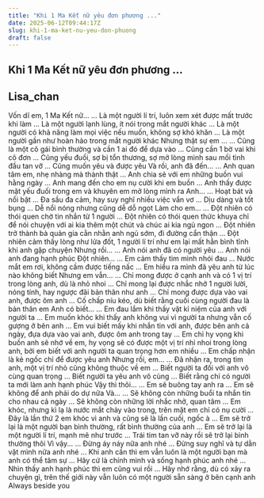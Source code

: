 ```yaml
---
title: "Khi 1 Ma Kết nữ yêu đơn phương ..."
date: 2025-06-12T09:44:17Z
slug: khi-1-ma-ket-nu-yeu-don-phuong
draft: false
---
```


## Khi 1 Ma Kết nữ yêu đơn phương ...

## Lisa_chan

Vốn dĩ em, 1 Ma Kết nữ...
... Là một người lí trí, luôn xem xét được mất trước khi làm
... Là một người lạnh lùng, ít nói trong mắt người khác
... Là một người có khả năng làm mọi việc nếu muốn, không sợ khó khăn
... Là một người gần như hoàn hảo trong mắt người khác
Nhưng thật sự em ...
... Cũng là một cô gái bình thường và cần 1 ai đó để dựa vào
... Cũng cần 1 bờ vai khi cô đơn
... Cũng yếu đuối, sợ bị tổn thương, sợ mở lòng mình sau mối tình đầu tan vỡ
... Cũng muốn yêu và được yêu
Và rồi, anh đã đến...
... Anh quan tâm em, nhẹ nhàng mà thành thật
... Anh chia sẻ với em những buồn vui hằng ngày
... Anh mang đến cho em nụ cười khi em buồn
... Anh thấy được mặt yếu đuối trong em và khuyên em mở lòng mình ra
Anh...
... Hoạt bát và nổi bật
... Đa sầu đa cảm, hay suy nghĩ nhiều việc vẩn vơ
... Dịu dàng và tốt bụng
... Dễ nổi nóng nhưng cũng dễ dỗ ngọt
Làm cho em...
... Đột nhiên có thói quen chờ tin nhắn từ 1 người
... Đột nhiên có thói quen thức khuya chỉ để nói chuyện với ai kia thêm một chút và chúc ai kia ngủ ngon
... Đột nhiên trở thành bà quản gia cằn nhằn anh ngủ sớm, đi đường cẩn thận
... Đột nhiên cảm thấy lòng như lửa đốt, 1 người lí trí như em lại mất hẳn bình tĩnh khi anh gặp chuyện
Nhưng rồi...
... Anh nói anh đã có người yêu
... Anh nói anh đang hạnh phúc
Đột nhiên... 
... Em cảm thấy tim mình nhói đau
... Nước mắt em rơi, không cầm được tiếng nấc
... Em hiểu ra mình đã yêu anh từ lúc nào không biết
Nhưng em vẫn...
... Chỉ mong được ở cạnh anh và có 1 vị trí trong lòng anh, dù là nhỏ nhoi
... Chỉ mong lại được nhắc nhở 1 người lười, nóng tính, hay ngược đãi bản thân như anh
... Chỉ mong được dựa vào vai anh, được ôm anh
... Cố chấp níu kéo, dù biết rằng cuối cùng người đau là bản thân em
Anh có biết...
... Em đau lắm khi thấy vặt kỉ niệm của anh với người ta
... Em muốn khóc khi thấy anh không vui vì người ta nhưng vẫn cố gượng ở bên anh
... Em vui biết mấy khi nhắn tin với anh, được bên anh cả ngày, đựa dựa vào vai anh, được ôm anh trong tay
...  Em chỉ hy vọng khi buồn anh sẽ nhớ về em, hy vọng sẽ có được một vị trí  nhỉ nhoi trong lòng anh, bởi em biết với anh người ta quan trọng hơn em  nhiều
... Em chấp nhận là kẻ ngốc chỉ để được yêu anh
Nhưng rồi, em... 
... Đã nhận ra, trong tim anh, một vị trí nhỏ cũng không thuộc về em
... Biết người ta đối với anh vô cùng quan trọng
... Biết người ta yêu anh vô cùng
... Biết rằng chỉ có người ta mới làm anh hạnh phúc
Vậy thì thôi...
... Em sẽ buông tay anh ra
... Em sẽ không để anh phải do dự nữa
Và...
... Sẽ không còn những buổi ta nhắn tin cho nhau cả ngày
... Sẽ không còn những lời nhắc nhở, quan tâm
... Em khóc, nhưng kì lạ là nước mắt chảy vào trong, trên mặt em chỉ có nụ cười 
... Đây là lần thứ 2 em khóc vì anh và cũng sẽ là lần cuối, ngốc à
... Em sẽ trở lại là một người bạn bình thường, rất bình thường của anh
 ... Em sẽ trở lại là một người lí trí, mạnh mẽ như trước
... Trái tim tan vỡ này rồi sẽ trở lại bình thường thôi 
Vì vậy...
... Đừng áy náy nữa anh nhé
... Đừng suy nghĩ và tự dằn vặt mình nữa anh nhé
... Khi anh cần thì em vẫn luôn là một người bạn mà anh có thể tâm sự
... Hãy cứ là chính mình và sống hạnh phúc anh nhé
... Nhìn thấy anh hạnh phúc thì em cũng vui rồi
... Hãy nhớ rằng, dù có xảy ra chuyện gì, trên thế giới này vẫn luôn có một người sẵn sàng ở bên cạnh anh 
Always beside you